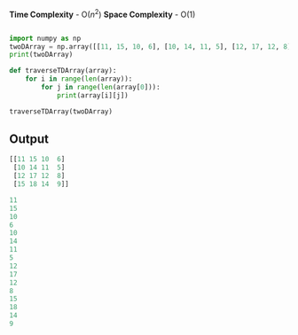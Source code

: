 **Time Complexity** - O($n^2$)
**Space Complexity** - O(1)

```python

import numpy as np
twoDArray = np.array([[11, 15, 10, 6], [10, 14, 11, 5], [12, 17, 12, 8], [15, 18, 14, 9]])
print(twoDArray)

def traverseTDArray(array):
	for i in range(len(array)):
		for j in range(len(array[0])):
			print(array[i][j])	

traverseTDArray(twoDArray)
```
## Output

```python
[[11 15 10  6]
 [10 14 11  5]
 [12 17 12  8]
 [15 18 14  9]]

11
15
10
6
10
14
11
5
12
17
12
8
15
18
14
9
```
